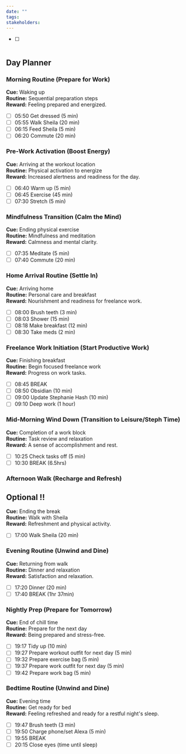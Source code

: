 ```yaml
---
date: ""
tags: 
stakeholders:
---
```

  

- [ ] 


  

```simple-time-tracker

```


  
  

## Day Planner


### Morning Routine (Prepare for Work)

  **Cue:** Waking up  
  **Routine:** Sequential preparation steps  
  **Reward:** Feeling prepared and energized.  

  - [ ] 05:50 Get dressed (5 min)
  - [ ] 05:55 Walk Sheila (20 min)
  - [ ] 06:15 Feed Sheila (5 min)
  - [ ] 06:20 Commute (20 min)

### Pre-Work Activation (Boost Energy)

  **Cue:** Arriving at the workout location  
  **Routine:** Physical activation to energize  
  **Reward:** Increased alertness and readiness for the day.  

  - [ ] 06:40 Warm up (5 min)
  - [ ] 06:45 Exercise (45 min)
  - [ ] 07:30 Stretch (5 min)

### Mindfulness Transition (Calm the Mind)

  **Cue:** Ending physical exercise  
  **Routine:** Mindfulness and meditation  
  **Reward:** Calmness and mental clarity.  

  - [ ] 07:35 Meditate (5 min)
  - [ ] 07:40 Commute (20 min)

### Home Arrival Routine (Settle In)


  **Cue:** Arriving home  
  **Routine:** Personal care and breakfast  
  **Reward:** Nourishment and readiness for freelance work.  

  - [ ] 08:00 Brush teeth (3 min)
  - [ ] 08:03 Shower (15 min)
  - [ ] 08:18 Make breakfast (12 min)
  - [ ] 08:30 Take meds (2 min)

### Freelance Work Initiation (Start Productive Work)

  **Cue:** Finishing breakfast  
  **Routine:** Begin focused freelance work  
  **Reward:** Progress on work tasks.  

  - [ ] 08:45 BREAK
  - [ ] 08:50 Obsidian (10 min)
  - [ ] 09:00 Update Stephanie Hash (10 min)
  - [ ] 09:10 Deep work (1 hour)

### Mid-Morning Wind Down (Transition to Leisure/Steph Time)

  **Cue:** Completion of a work block  
  **Routine:** Task review and relaxation  
  **Reward:** A sense of accomplishment and rest.  

  - [ ] 10:25 Check tasks off (5 min)
  - [ ] 10:30 BREAK (6.5hrs)

### Afternoon Walk (Recharge and Refresh)
## Optional !!

 
  **Cue:** Ending the break  
  **Routine:** Walk with Sheila  
  **Reward:** Refreshment and physical activity.  

  - [ ] 17:00 Walk Sheila (20 min)

### Evening Routine (Unwind and Dine)

  **Cue:** Returning from walk  
  **Routine:** Dinner and relaxation  
  **Reward:** Satisfaction and relaxation.  

  - [ ] 17:20 Dinner (20 min)
  - [ ] 17:40 BREAK (1hr 37min)

### Nightly Prep (Prepare for Tomorrow)

  **Cue:** End of chill time  
  **Routine:** Prepare for the next day  
  **Reward:** Being prepared and stress-free.  

  - [ ] 19:17 Tidy up (10 min)
  - [ ] 19:27 Prepare workout outfit for next day (5 min)
  - [ ] 19:32 Prepare exercise bag (5 min)
  - [ ] 19:37 Prepare work outfit for next day (5 min)
  - [ ] 19:42 Prepare work bag (5 min)

### Bedtime Routine (Unwind and Dine)

  **Cue:** Evening time  
  **Routine:** Get ready for bed  
  **Reward:** Feeling refreshed and ready for a restful night's sleep.  

  - [ ] 19:47 Brush teeth (3 min)
  - [ ] 19:50 Charge phone/set Alexa (5 min)
  - [ ] 19:55 BREAK
  - [ ] 20:15 Close eyes (time until sleep)
